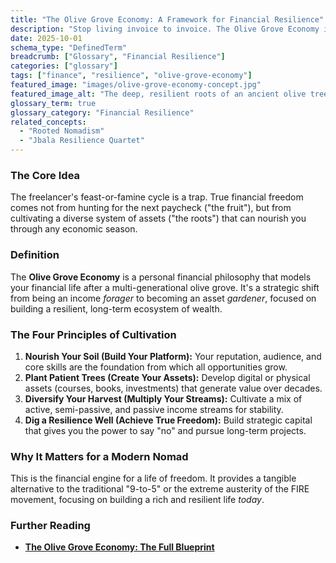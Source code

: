 ```yaml
---
title: "The Olive Grove Economy: A Framework for Financial Resilience"
description: "Stop living invoice to invoice. The Olive Grove Economy is a financial model inspired by the resilience of ancient olive groves, designed to build lasting wealth, not just chase income."
date: 2025-10-01
schema_type: "DefinedTerm"
breadcrumb: ["Glossary", "Financial Resilience"]
categories: ["glossary"]
tags: ["finance", "resilience", "olive-grove-economy"]
featured_image: "images/olive-grove-economy-concept.jpg"
featured_image_alt: "The deep, resilient roots of an ancient olive tree intertwined with glowing digital financial charts, symbolizing the stable, asset-based Olive Grove Economy."
glossary_term: true
glossary_category: "Financial Resilience"
related_concepts: 
  - "Rooted Nomadism"
  - "Jbala Resilience Quartet"
---
```


### The Core Idea
The freelancer's feast-or-famine cycle is a trap. True financial freedom comes not from hunting for the next paycheck ("the fruit"), but from cultivating a diverse system of assets ("the roots") that can nourish you through any economic season.

### Definition
The **Olive Grove Economy** is a personal financial philosophy that models your financial life after a multi-generational olive grove. It's a strategic shift from being an income *forager* to becoming an asset *gardener*, focused on building a resilient, long-term ecosystem of wealth.

### The Four Principles of Cultivation
1.  **Nourish Your Soil (Build Your Platform):** Your reputation, audience, and core skills are the foundation from which all opportunities grow.
2.  **Plant Patient Trees (Create Your Assets):** Develop digital or physical assets (courses, books, investments) that generate value over decades.
3.  **Diversify Your Harvest (Multiply Your Streams):** Cultivate a mix of active, semi-passive, and passive income streams for stability.
4.  **Dig a Resilience Well (Achieve True Freedom):** Build strategic capital that gives you the power to say "no" and pursue long-term projects.

### Why It Matters for a Modern Nomad
This is the financial engine for a life of freedom. It provides a tangible alternative to the traditional "9-to-5" or the extreme austerity of the FIRE movement, focusing on building a rich and resilient life *today*.

### Further Reading
- **[The Olive Grove Economy: The Full Blueprint](/money-freedom/olive-grove-economy/)**